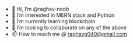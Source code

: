 - 👋 Hi, I’m @raghav-noob
- 👀 I’m interested in MERN stack and Python
- 🌱 I’m currently learning blockchain
- 💞️ I’m looking to collaborate on any of the above
- 📫 How to reach me @ raghavg040@gmail.com

<!---
raghav-noob/raghav-noob is a ✨ special ✨ repository because its `README.md` (this file) appears on your GitHub profile.
You can click the Preview link to take a look at your changes.
--->
